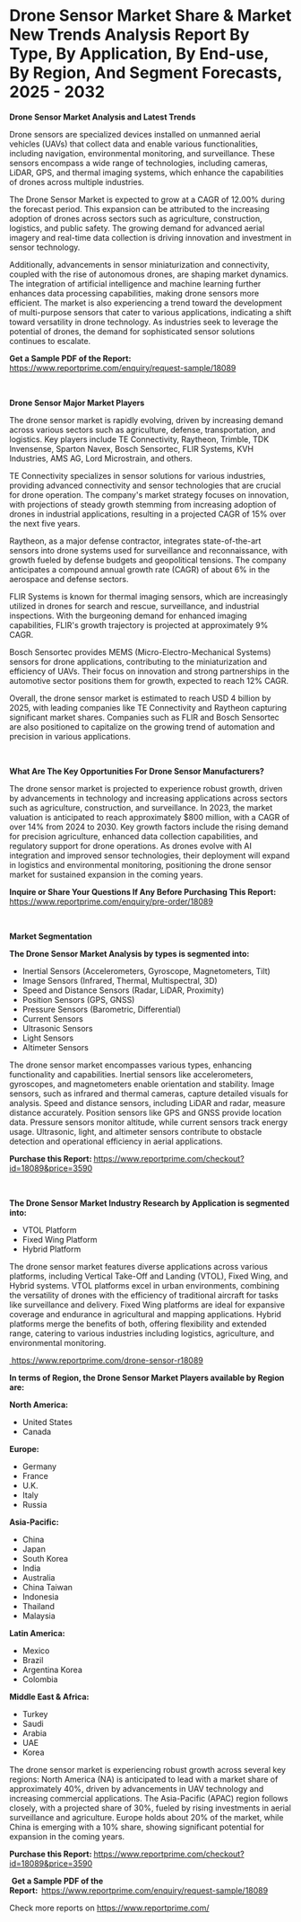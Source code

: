 <p><h1>Drone Sensor Market Share & Market New Trends Analysis Report By Type, By Application, By End-use, By Region, And Segment Forecasts, 2025 - 2032</h1></p><p><strong>Drone Sensor Market Analysis and Latest Trends</strong></p>
<p><p>Drone sensors are specialized devices installed on unmanned aerial vehicles (UAVs) that collect data and enable various functionalities, including navigation, environmental monitoring, and surveillance. These sensors encompass a wide range of technologies, including cameras, LiDAR, GPS, and thermal imaging systems, which enhance the capabilities of drones across multiple industries.</p><p>The Drone Sensor Market is expected to grow at a CAGR of 12.00% during the forecast period. This expansion can be attributed to the increasing adoption of drones across sectors such as agriculture, construction, logistics, and public safety. The growing demand for advanced aerial imagery and real-time data collection is driving innovation and investment in sensor technology.</p><p>Additionally, advancements in sensor miniaturization and connectivity, coupled with the rise of autonomous drones, are shaping market dynamics. The integration of artificial intelligence and machine learning further enhances data processing capabilities, making drone sensors more efficient. The market is also experiencing a trend toward the development of multi-purpose sensors that cater to various applications, indicating a shift toward versatility in drone technology. As industries seek to leverage the potential of drones, the demand for sophisticated sensor solutions continues to escalate.</p></p>
<p><strong>Get a Sample PDF of the Report:&nbsp;</strong> <a href="https://www.reportprime.com/enquiry/request-sample/18089?utm_campaign=3522&utm_medium=2&utm_source=Github&utm_content=ia&utm_term=18032025&utm_id=drone-sensor">https://www.reportprime.com/enquiry/request-sample/18089</a></p>
<p>&nbsp;</p>
<p><strong>Drone Sensor Major Market Players</strong></p>
<p><p>The drone sensor market is rapidly evolving, driven by increasing demand across various sectors such as agriculture, defense, transportation, and logistics. Key players include TE Connectivity, Raytheon, Trimble, TDK Invensense, Sparton Navex, Bosch Sensortec, FLIR Systems, KVH Industries, AMS AG, Lord Microstrain, and others.</p><p>TE Connectivity specializes in sensor solutions for various industries, providing advanced connectivity and sensor technologies that are crucial for drone operation. The company's market strategy focuses on innovation, with projections of steady growth stemming from increasing adoption of drones in industrial applications, resulting in a projected CAGR of 15% over the next five years.</p><p>Raytheon, as a major defense contractor, integrates state-of-the-art sensors into drone systems used for surveillance and reconnaissance, with growth fueled by defense budgets and geopolitical tensions. The company anticipates a compound annual growth rate (CAGR) of about 6% in the aerospace and defense sectors.</p><p>FLIR Systems is known for thermal imaging sensors, which are increasingly utilized in drones for search and rescue, surveillance, and industrial inspections. With the burgeoning demand for enhanced imaging capabilities, FLIR's growth trajectory is projected at approximately 9% CAGR.</p><p>Bosch Sensortec provides MEMS (Micro-Electro-Mechanical Systems) sensors for drone applications, contributing to the miniaturization and efficiency of UAVs. Their focus on innovation and strong partnerships in the automotive sector positions them for growth, expected to reach 12% CAGR.</p><p>Overall, the drone sensor market is estimated to reach USD 4 billion by 2025, with leading companies like TE Connectivity and Raytheon capturing significant market shares. Companies such as FLIR and Bosch Sensortec are also positioned to capitalize on the growing trend of automation and precision in various applications.</p></p>
<p>&nbsp;</p>
<p><strong>What Are The Key Opportunities For Drone Sensor Manufacturers?</strong></p>
<p><p>The drone sensor market is projected to experience robust growth, driven by advancements in technology and increasing applications across sectors such as agriculture, construction, and surveillance. In 2023, the market valuation is anticipated to reach approximately $800 million, with a CAGR of over 14% from 2024 to 2030. Key growth factors include the rising demand for precision agriculture, enhanced data collection capabilities, and regulatory support for drone operations. As drones evolve with AI integration and improved sensor technologies, their deployment will expand in logistics and environmental monitoring, positioning the drone sensor market for sustained expansion in the coming years.</p></p>
<p><strong>Inquire or Share Your Questions If Any Before Purchasing This Report:</strong> <a href="https://www.reportprime.com/enquiry/pre-order/18089?utm_campaign=3522&utm_medium=2&utm_source=Github&utm_content=ia&utm_term=18032025&utm_id=drone-sensor">https://www.reportprime.com/enquiry/pre-order/18089</a></p>
<p>&nbsp;</p>
<p><strong>Market Segmentation</strong></p>
<p><strong>The Drone Sensor Market Analysis by types is segmented into:</strong></p>
<p><ul><li>Inertial Sensors (Accelerometers, Gyroscope, Magnetometers, Tilt)</li><li>Image Sensors (Infrared, Thermal, Multispectral, 3D)</li><li>Speed and Distance Sensors (Radar, LiDAR, Proximity)</li><li>Position Sensors (GPS, GNSS)</li><li>Pressure Sensors (Barometric, Differential)</li><li>Current Sensors</li><li>Ultrasonic Sensors</li><li>Light Sensors</li><li>Altimeter Sensors</li></ul></p>
<p><p>The drone sensor market encompasses various types, enhancing functionality and capabilities. Inertial sensors like accelerometers, gyroscopes, and magnetometers enable orientation and stability. Image sensors, such as infrared and thermal cameras, capture detailed visuals for analysis. Speed and distance sensors, including LiDAR and radar, measure distance accurately. Position sensors like GPS and GNSS provide location data. Pressure sensors monitor altitude, while current sensors track energy usage. Ultrasonic, light, and altimeter sensors contribute to obstacle detection and operational efficiency in aerial applications.</p></p>
<p><strong>Purchase this Report:&nbsp;</strong><a href="https://www.reportprime.com/checkout?id=18089&price=3590&utm_campaign=3522&utm_medium=2&utm_source=Github&utm_content=ia&utm_term=18032025&utm_id=drone-sensor">https://www.reportprime.com/checkout?id=18089&price=3590</a></p>
<p>&nbsp;</p>
<p><strong>The Drone Sensor Market Industry Research by Application is segmented into:</strong></p>
<p><ul><li>VTOL Platform</li><li>Fixed Wing Platform</li><li>Hybrid Platform</li></ul></p>
<p><p>The drone sensor market features diverse applications across various platforms, including Vertical Take-Off and Landing (VTOL), Fixed Wing, and Hybrid systems. VTOL platforms excel in urban environments, combining the versatility of drones with the efficiency of traditional aircraft for tasks like surveillance and delivery. Fixed Wing platforms are ideal for expansive coverage and endurance in agricultural and mapping applications. Hybrid platforms merge the benefits of both, offering flexibility and extended range, catering to various industries including logistics, agriculture, and environmental monitoring.</p></p>
<p><a href="https://www.reportprime.com/drone-sensor-r18089?utm_campaign=3522&utm_medium=2&utm_source=Github&utm_content=ia&utm_term=18032025&utm_id=drone-sensor">&nbsp;https://www.reportprime.com/drone-sensor-r18089</a></p>
<p><strong>In terms of Region, the Drone Sensor Market Players available by Region are:</strong></p>
<p>
    <p> <strong> North America: </strong>
        <ul>
            <li>United States</li>
            <li>Canada</li>
        </ul>
        </p> 
    <p> <strong> Europe: </strong>
        <ul>
            <li>Germany</li>
            <li>France</li>
            <li>U.K.</li>
            <li>Italy</li>
            <li>Russia</li>
        </ul>
        </p> 
    <p> <strong> Asia-Pacific: </strong>
        <ul>
            <li>China</li>
            <li>Japan</li>
            <li>South Korea</li>
            <li>India</li>
            <li>Australia</li>
            <li>China Taiwan</li>
            <li>Indonesia</li>
            <li>Thailand</li>
            <li>Malaysia</li>
        </ul>
        </p> 
    <p> <strong> Latin America: </strong>
        <ul>
            <li>Mexico</li>
            <li>Brazil</li>
            <li>Argentina Korea</li>
            <li>Colombia</li>
        </ul>
        </p> 
    <p> <strong> Middle East & Africa: </strong>
        <ul>
            <li>Turkey</li>
            <li>Saudi</li>
            <li>Arabia</li>
            <li>UAE</li>
            <li>Korea</li>
        </ul>
    </p>
    </p>
<p><p>The drone sensor market is experiencing robust growth across several key regions: North America (NA) is anticipated to lead with a market share of approximately 40%, driven by advancements in UAV technology and increasing commercial applications. The Asia-Pacific (APAC) region follows closely, with a projected share of 30%, fueled by rising investments in aerial surveillance and agriculture. Europe holds about 20% of the market, while China is emerging with a 10% share, showing significant potential for expansion in the coming years.</p></p>
<p><strong>Purchase this Report: </strong><a href="https://www.reportprime.com/checkout?id=18089&price=3590&utm_campaign=3522&utm_medium=2&utm_source=Github&utm_content=ia&utm_term=18032025&utm_id=drone-sensor">https://www.reportprime.com/checkout?id=18089&price=3590</a></p>
<p>&nbsp;<strong>Get a Sample PDF of the Report:&nbsp;&nbsp;</strong><a href="https://www.reportprime.com/enquiry/request-sample/18089?utm_campaign=3522&utm_medium=2&utm_source=Github&utm_content=ia&utm_term=18032025&utm_id=drone-sensor">https://www.reportprime.com/enquiry/request-sample/18089</a></p>
<p><strong></strong></p>
<p>Check more reports on <a href="https://www.reportprime.com/?utm_campaign=3522&utm_medium=2&utm_source=Github&utm_content=ia&utm_term=18032025&utm_id=drone-sensor">https://www.reportprime.com/</a></p>
